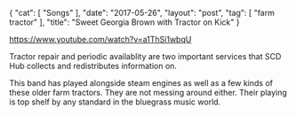 {
   "cat": [
      "Songs"
   ],
   "date": "2017-05-26",
   "layout": "post",
   "tag": [
      "farm tractor"
   ],
   "title": "Sweet Georgia Brown with Tractor on Kick"
}

https://www.youtube.com/watch?v=a1ThSi1wbqU

Tractor repair and periodic availablity are two important services that SCD Hub collects and redistributes information on.

This band has played alongside steam engines as well as a few kinds of these older farm tractors. They are not messing around either. Their playing is top shelf by any standard in the bluegrass music world.